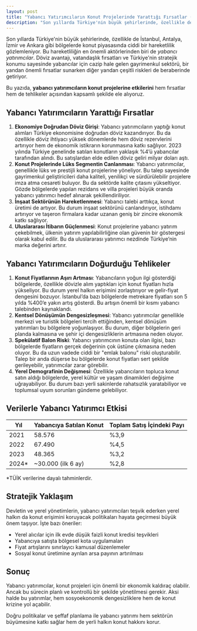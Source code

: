 ```yaml
---
layout: post
title: "Yabancı Yatırımcıların Konut Projelerinde Yarattığı Fırsatlar (ve Tehlikeler)"
description: "Son yıllarda Türkiye'nin büyük şehirlerinde, özellikle de İstanbul, Antalya, İzmir ve Ankara gibi bölgelerde konut piyasasında ciddi bir hareketlilik gözlemleniyor."
---
```


Son yıllarda Türkiye'nin büyük şehirlerinde, özellikle de İstanbul, Antalya, İzmir ve Ankara gibi bölgelerde konut piyasasında ciddi bir hareketlilik gözlemleniyor. Bu hareketliliğin en önemli aktörlerinden biri de *yabancı yatırımcılar*. Döviz avantajı, vatandaşlık fırsatları ve Türkiye'nin stratejik konumu sayesinde yabancılar için cazip hale gelen gayrimenkul sektörü, bir yandan önemli fırsatlar sunarken diğer yandan çeşitli riskleri de beraberinde getiriyor.

Bu yazıda, **yabancı yatırımcıların konut projelerine etkilerini** hem fırsatlar hem de tehlikeler açısından kapsamlı şekilde ele alıyoruz.

## Yabancı Yatırımcıların Yarattığı Fırsatlar

1. **Ekonomiye Doğrudan Döviz Girişi**: Yabancı yatırımcıların yaptığı konut alımları Türkiye ekonomisine doğrudan döviz kazandırıyor. Bu da özellikle döviz ihtiyacı yüksek dönemlerde hem döviz rezervlerini artırıyor hem de ekonomik istikrarın korunmasına katkı sağlıyor. 2023 yılında Türkiye genelinde satılan konutların yaklaşık %4’ü yabancılar tarafından alındı. Bu satışlardan elde edilen döviz geliri milyar doları aştı.
2. **Konut Projelerinde Lüks Segmentin Canlanması**: Yabancı yatırımcılar, genellikle lüks ve prestijli konut projelerine yöneliyor. Bu talep sayesinde gayrimenkul geliştiricileri daha kaliteli, yenilikçi ve sürdürülebilir projelere imza atma cesareti buluyor. Bu da sektörde kalite çıtasını yükseltiyor. Gözde bölgelerde yapılan rezidans ve villa projeleri büyük oranda yabancı yatırımcı hedef alınarak şekillendiriliyor.
3. **İnşaat Sektörünün Hareketlenmesi**: Yabancı talebi arttıkça, konut üretimi de artıyor. Bu durum inşaat sektörünü canlandırıyor, istihdamı artırıyor ve taşeron firmalara kadar uzanan geniş bir zincire ekonomik katkı sağlıyor.
4. **Uluslararası İtibarın Güçlenmesi**: Konut projelerine yabancı yatırım çekebilmek, ülkenin yatırım yapılabilirliğine olan güvenin bir göstergesi olarak kabul edilir. Bu da uluslararası yatırımcı nezdinde Türkiye’nin marka değerini artırır.

## Yabancı Yatırımcıların Doğurduğu Tehlikeler

1. **Konut Fiyatlarının Aşırı Artması**: Yabancıların yoğun ilgi gösterdiği bölgelerde, özellikle dövizle alım yaptıkları için konut fiyatları hızla yükseliyor. Bu durum yerel halkın erişimini zorlaştırıyor ve gelir-fiyat dengesini bozuyor. İstanbul’da bazı bölgelerde metrekare fiyatları son 5 yılda %400’e yakın artış gösterdi. Bu artışın önemli bir kısmı yabancı talebinden kaynaklandı.
2. **Kentsel Dönüşümün Dengesizleşmesi**: Yabancı yatırımcılar genellikle merkezi ve turistik bölgeleri tercih ettiğinden, kentsel dönüşüm yatırımları bu bölgelere yoğunlaşıyor. Bu durum, diğer bölgelerin geri planda kalmasına ve şehir içi dengesizliklerin artmasına neden oluyor.
3. **Spekülatif Balon Riski**: Yabancı yatırımcının konuta olan ilgisi, bazı bölgelerde fiyatların gerçek değerinin çok üstüne çıkmasına neden oluyor. Bu da uzun vadede ciddi bir "emlak balonu" riski oluşturabilir. Talep bir anda düşerse bu bölgelerde konut fiyatları sert şekilde gerileyebilir, yatırımcılar zarar görebilir.
4. **Yerel Demografinin Değişmesi**: Özellikle yabancıların topluca konut satın aldığı bölgelerde, yerel kültür ve yaşam dinamikleri değişime uğrayabiliyor. Bu durum bazı yerli sakinlerde rahatsızlık yaratabiliyor ve toplumsal uyum sorunları gündeme gelebiliyor.

## Verilerle Yabancı Yatırımcı Etkisi

| Yıl    | Yabancıya Satılan Konut | Toplam Satış İçindeki Payı |
| ------ | ----------------------- | -------------------------- |
| 2021   | 58.576                  | %3,9                       |
| 2022   | 67.490                  | %4,5                       |
| 2023   | 48.365                  | %3,2                       |
| 2024\* | \~30.000 (ilk 6 ay)     | %2,8                       |

*TÜİK verilerine dayalı tahminlerdir.

## Stratejik Yaklaşım

Devletin ve yerel yönetimlerin, yabancı yatırımcıları teşvik ederken yerel halkın da konut erişimini koruyacak politikaları hayata geçirmesi büyük önem taşıyor. İşte bazı öneriler:

- Yerel alıcılar için ilk evde düşük faizli konut kredisi teşvikleri
- Yabancıya satışta bölgesel kota uygulamaları
- Fiyat artışlarını sınırlayıcı kamusal düzenlemeler
- Sosyal konut üretimine ayrılan arsa payının artırılması

## Sonuç

Yabancı yatırımcılar, konut projeleri için önemli bir ekonomik kaldıraç olabilir. Ancak bu sürecin planlı ve kontrollü bir şekilde yönetilmesi gerekir. Aksi halde bu yatırımlar, hem sosyoekonomik dengesizliklere hem de konut krizine yol açabilir.

Doğru politikalar ve şeffaf planlama ile yabancı yatırımı hem sektörün büyümesine katkı sağlar hem de yerli halkın konut hakkını korur.